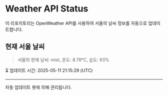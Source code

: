 
# Weather API Status

이 리포지토리는 OpenWeather API를 사용하여 서울의 날씨 정보를 자동으로 업데이트합니다.

## 현재 서울 날씨
> 서울의 현재 날씨: mist, 온도: 8.78°C, 습도: 93%

⏳ 업데이트 시간: 2025-05-11 21:15:29 (UTC)

---
자동 업데이트 봇에 의해 관리됩니다.
